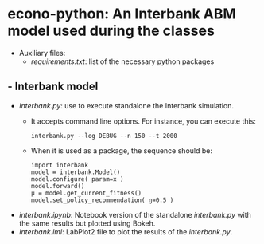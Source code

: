 # econo-python: An Interbank ABM model used during the classes

- Auxiliary files:
  - *requirements.txt*: list of the necessary python packages


## - Interbank model

  - *interbank.py*: use to execute standalone the Interbank simulation.
    - It accepts command line options. For instance, you can execute this:
    
          interbank.py --log DEBUG --n 150 --t 2000
    - When it is used as a package, the sequence should be:

          import interbank
          model = interbank.Model()
          model.configure( param=x )
          model.forward()
          μ = model.get_current_fitness()
          model.set_policy_recommendation( ŋ=0.5 )


  - *interbank.ipynb*: Notebook version of the standalone *interbank.py* with the same results but plotted using Bokeh.
  - *interbank.lml*: LabPlot2 file to plot the results of the *interbank.py*.



